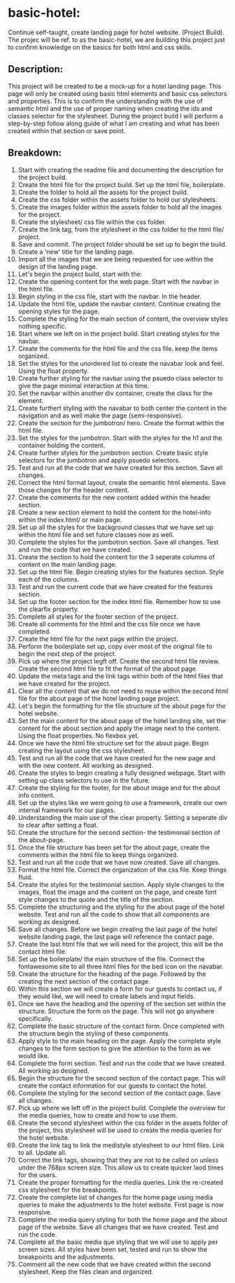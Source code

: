 # basic-hotel:
Continue self-taught, create landing page for hotel website. (Project Build).
The projec will be ref. to as the basic-hotel, we are building this project just to confirm knowledge on the basics for both html and css skills. 

## Description:
This project will be created to be a mock-up for a hotel landing page. This page will only be created using basic html elements and basic css selectors and properties. This is to confirm the understanding with the use of semantic html and the use of proper naming when creating the ids and classes selector for the stylesheet. During the project build I will perform a step-by-step follow along guide of what I am creating and what has been created within that section or save point. 

## Breakdown:

1. Start with creating the readme file and documenting the description for the project build.
2. Create the html file for the project build. Set up the html file, boilerplate.
3. Create the folder to hold all the assets for the project build. 
4. Create the css folder within the assets folder to hold our stylesheets.
5. Create the images folder within the assets folder to hold all the images for the project.
6. Create the stylesheet/ css file within the css folder.
7. Create the link tag, from the stylesheet in the css folder to the html file/ project.
8. Save and commit. The project folder should be set up to begin the build.
9. Create a 'new' title for the landing page. 
10. Import all the images that we are being requested for use within the design of the landing page.
11. Let's begin the project build, start with the: 
12. Create the opening content for the web page. Start with the navbar in the html file.
13. Begin styling in the css file, start with the navbar. In the header.
14. Update the html file, update  the navbar content. Continue creating the opening styles for the page.
15. Complete the styling for the main section of content, the overview styles nothing specific. 
16. Start where we left on in the project build. Start creating styles for the navbar.
17. Create the comments for the html file and the css file. keep the items organized.
18. Set the styles for the unordered list to create the navabar look and feel. Using the float property.
19. Create further styling for the navbar using the psuedo class selector to give the page minimal interaction at this time.
20. Set the navbar within another div container, create the class for the element.
21. Create furthert styling with the navabar to both center the content in the navigation and as well make the page (semi-responsive).
22. Create the section for the jumbotron/ hero. Create the format within the html file.
23. Set the styles for the jumbotron. Start with the styles for the h1 and the container holding the content.
24. Create further styles for the jumbotron section. Create basic style selectors for the jumbotron and apply psuedo selectors.
25. Test and run all the code that we have created for this section. Save all changes.
26. Correct the html format layout, create the semantic html elements. Save those changes for the header content.
27. Create the comments for the new content added within the header section.
28. Create a new section element to hold the content for the hotel-info within the index.html/ or main page.
29. Set up all the styles for the background classes that we have set up within the html file and set future classes now as well.
30. Complete the styles for the jumbotron section. Save all changes. Test and run the code that we have created.
31. Create the section to hold the content for the 3 seperate columns of content on the main landing page.
32. Set up the html file. Begin creating styles for the features section. Style each of the columns.
33. Test and run the current code that we have created for the features section.
34. Set up the footer section for the index html file. Remember how to use the clearfix property.
35. Complete all styles for the footer section of the project. 
36. Create all comments for the html and the css file once we have completed.
37. Create the html file for the next page within the project.
38. Perform the boilerplate set up, copy over most of the original file to begin the next step of the project.
39. Pick up where the project legft off. Create the  second html file review. Create the second html file to fit the format of the about page.
40. Update the meta tags and the link tags within both of the html files that we have created for the project.
41. Clear all the content that we do not need to reuse within the second html file for the about page of the hotel landing page project.
42. Let's begin the formatting for the file structure of the about page for the hotel website.
43. Set the main content for the about page of the hotel landing site, set the content for the about section and apply the image next to the content. Using the float properties. No flexbox yet.
44. Once we have the html file structure set for the about page. Begin creating the layout using the css stylesheet. 
45. Test and run all the code that we have created for the new page and with the new content. All working as designed.
46. Create the styles to begin creating a fully designed webpage. Start with setting up class selectors to use in the future.
47. Create the styling for the footer, for the about image and for the about info content. 
48. Set up the styles like we were going to use a framework, create our own internal framework for our pages. 
49. Understanding the main use of the clear property. Setting a seperate div to clear after setting a float.
50. Create the structure for the second section- the testimonial section of the about-page.
51. Once the file structure has been set for the about page, create the comments within the html file to keep things organized.
52. Test and run all the code that we have now created. Save all changes. 
53. Format the html file. Correct the organization of the css file. Keep things fluid. 
54. Create the styles for the testimonial section. Apply style changes to the images, float the image and the content on the page, and create font style changes to the quote and the title of the section.
55. Complete the structuring and the styling for the about page of the hotel website. Test and run all the code to show that all components are working as designed.
56. Save all changes. Before we begin creating the last page of the hotel website landing page, the last page will reference the contact page.
57. Create the last html file that we will need for the project, this will be the contact html file. 
58. Set up the boilerplate/ the main structure of the file. Connect the fontawesome site to all three html files for the bed icon on the navabar.
59. Create the structure for the heading of the page. Followed by the creating the next section of the contact page.
60. Within this section we will create a form for our guests to contact us, if they would like, we will need to create labels and input fields. 
61. Once we have the heading and the opening of the section set within the structure. Structure the form on the page. This will not go anywhere specifically.
62. Complete the basic structure of the contact form. Once completed with the structure begin the styling of these components.
63. Apply style to the main heading on the page. Apply the complete style changes to the form section to give the attention to the form as we would like. 
64. Complete the form section. Test and run the code that we have created. All working as designed. 
65. Begin the structure for the second section of the contact page. This will create the contact information for our guests to contact the hotel.
66. Complete the styling for the second section of the contact page. Save all changes. 
67. Pick up where we left off in the project build. Complete the overview for the media queries, how to create and how to use them.
68. Create the second stylesheet within the css folder in the assets folder of the project, this stylesheet will be used to create the media queries for the hotel website.
69. Create the link tag to link the medistyle stylesheet to our html files. Link to all. Update all. 
70. Correct the link tags, showing that they are not to be called on unless under the 768px screen size. This allow us to create quicker laod times for the users.
71. Create the proper formatting for the media queries. Link the re-created css stylesheet for the breakpoints. 
72. Create the complete list of changes for the home page using media queries to make the adjustments to the hotel website. First page is now responsive. 
73. Complete the media query styling for both the home page and the about page of the website. Save all changes that we have created. Test and run the code.
74. Complete all the basic media que styling that we will use to apply per screen sizes. All styles have been set, tested and run to show the breakpoints and the adjustments.
75. Comment all the new code that we have created within the second stylesheet. Keep the files clean and organized.
